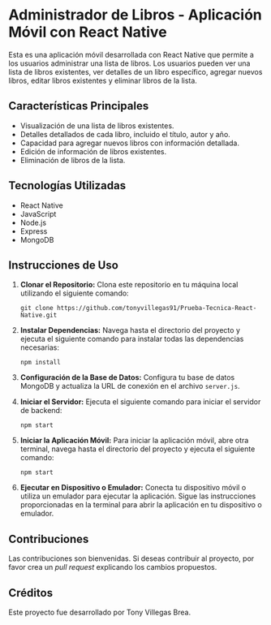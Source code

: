 # Administrador de Libros - Aplicación Móvil con React Native

Esta es una aplicación móvil desarrollada con React Native que permite a los usuarios administrar una lista de libros. Los usuarios pueden ver una lista de libros existentes, ver detalles de un libro específico, agregar nuevos libros, editar libros existentes y eliminar libros de la lista.

## Características Principales

- Visualización de una lista de libros existentes.
- Detalles detallados de cada libro, incluido el título, autor y año.
- Capacidad para agregar nuevos libros con información detallada.
- Edición de información de libros existentes.
- Eliminación de libros de la lista.

## Tecnologías Utilizadas

- React Native
- JavaScript
- Node.js
- Express
- MongoDB

## Instrucciones de Uso

1. **Clonar el Repositorio:** Clona este repositorio en tu máquina local utilizando el siguiente comando:

    ```
    git clone https://github.com/tonyvillegas91/Prueba-Tecnica-React-Native.git
    ```

2. **Instalar Dependencias:** Navega hasta el directorio del proyecto y ejecuta el siguiente comando para instalar todas las dependencias necesarias:

    ```
    npm install
    ```

3. **Configuración de la Base de Datos:** Configura tu base de datos MongoDB y actualiza la URL de conexión en el archivo `server.js`.

4. **Iniciar el Servidor:** Ejecuta el siguiente comando para iniciar el servidor de backend:

    ```
    npm start
    ```

5. **Iniciar la Aplicación Móvil:** Para iniciar la aplicación móvil, abre otra terminal, navega hasta el directorio del proyecto y ejecuta el siguiente comando:

    ```
    npm start
    ```

6. **Ejecutar en Dispositivo o Emulador:** Conecta tu dispositivo móvil o utiliza un emulador para ejecutar la aplicación. Sigue las instrucciones proporcionadas en la terminal para abrir la aplicación en tu dispositivo o emulador.

## Contribuciones

Las contribuciones son bienvenidas. Si deseas contribuir al proyecto, por favor crea un *pull request* explicando los cambios propuestos.

## Créditos

Este proyecto fue desarrollado por Tony Villegas Brea.

